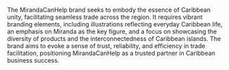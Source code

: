 The MirandaCanHelp brand seeks to embody the essence of Caribbean unity, facilitating seamless trade across the region. It requires vibrant branding elements, including illustrations reflecting everyday Caribbean life, an emphasis on Miranda as the key figure, and a focus on showcasing the diversity of products and the interconnectedness of Caribbean islands. The brand aims to evoke a sense of trust, reliability, and efficiency in trade facilitation, positioning MirandaCanHelp as a trusted partner in Caribbean business success.
